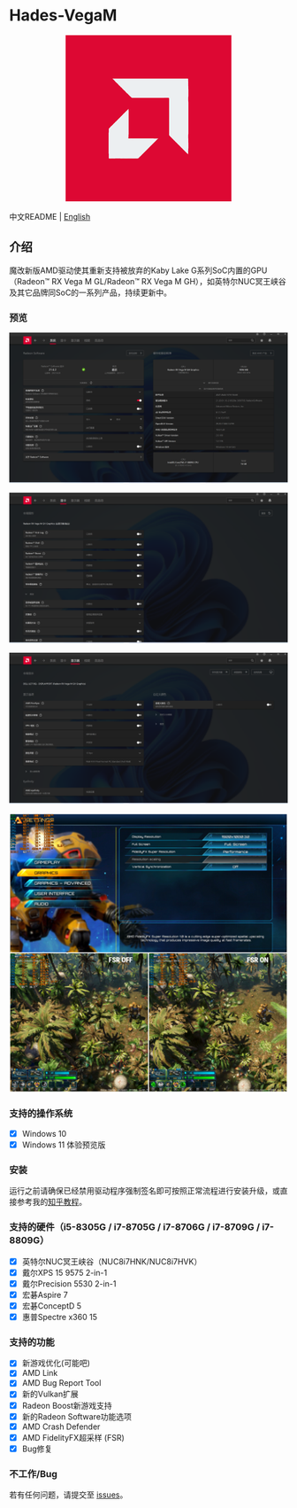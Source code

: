 # Hades-VegaM

<p align="center">
    <img src="Screenshots/vegam.png"/>
</p>

中文README | [English](./README.md)

## 介绍

魔改新版AMD驱动使其重新支持被放弃的Kaby Lake G系列SoC内置的GPU（Radeon™ RX Vega M GL/Radeon™ RX Vega M GH），如英特尔NUC冥王峡谷及其它品牌同SoC的一系列产品，持续更新中。

### 预览

![system](Screenshots/system_cn.png)

![graphics](Screenshots/graphics_cn.png)

![display](Screenshots/display_cn.png)

![fsr](Screenshots/fsr.png)

### 支持的操作系统

* [x] Windows 10
* [x] Windows 11 体验预览版

### 安装

运行之前请确保已经禁用驱动程序强制签名即可按照正常流程进行安装升级，或直接参考我的[知乎教程](https://zhuanlan.zhihu.com/p/333841073)。

### 支持的硬件（i5-8305G / i7-8705G / i7-8706G / i7-8709G / i7-8809G）

* [x] 英特尔NUC冥王峡谷（NUC8i7HNK/NUC8i7HVK）
* [x] 戴尔XPS 15 9575 2-in-1
* [x] 戴尔Precision 5530 2-in-1
* [x] 宏碁Aspire 7
* [x] 宏碁ConceptD 5
* [x] 惠普Spectre x360 15

### 支持的功能

* [x] 新游戏优化(可能吧)
* [x] AMD Link
* [x] AMD Bug Report Tool
* [x] 新的Vulkan扩展
* [x] Radeon Boost新游戏支持
* [x] 新的Radeon Software功能选项
* [x] AMD Crash Defender
* [x] AMD FidelityFX超采样 (FSR)
* [x] Bug修复

### 不工作/Bug

若有任何问题，请提交至 [issues](https://github.com/leogcry22/Hades-VegaM/issues)。
